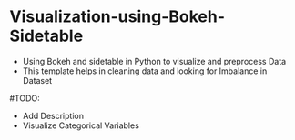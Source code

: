 # Visualization-using-Bokeh-Sidetable
- Using Bokeh and sidetable in Python to visualize and preprocess Data
- This template helps in cleaning data and looking for Imbalance in Dataset
  
#TODO:
- Add Description
- Visualize Categorical Variables
